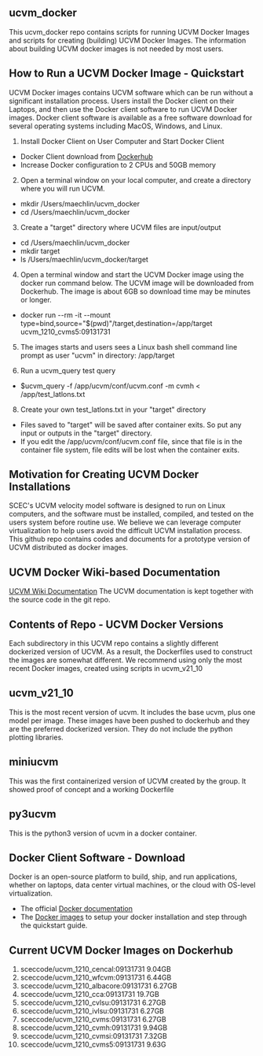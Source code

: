 ## ucvm_docker
This ucvm_docker repo contains scripts for running UCVM Docker Images and scripts for creating (building) UCVM Docker Images. The information about building UCVM docker images is not needed by most users.

## How to Run a UCVM Docker Image - Quickstart
UCVM Docker images contains UCVM software which can be run without a significant installation process. Users install the Docker client on their Laptops, and then use the Docker client software to run UCVM Docker images. Docker client software is available as a free software download for several operating systems including MacOS, Windows, and Linux.

1. Install Docker Client on User Computer and Start Docker Client
- Docker Client download from [Dockerhub](https://hub.docker.com)
- Increase Docker configuration to 2 CPUs and 50GB memory

2. Open a terminal window on your local computer, and create a directory where you will run UCVM.
- mkdir /Users/maechlin/ucvm_docker
- cd /Users/maechlin/ucvm_docker

3. Create a "target" directory where UCVM files are input/output
- cd /Users/maechlin/ucvm_docker
- mkdir target
- ls /Users/maechlin/ucvm_docker/target

4. Open a terminal window and start the UCVM Docker image using the docker run command below. The UCVM image will be downloaded from Dockerhub. The image is about 6GB so download time may be minutes or longer.
- docker run --rm -it --mount type=bind,source="$(pwd)"/target,destination=/app/target  ucvm_1210_cvms5:09131731

5. The images starts and users sees a Linux bash shell command line prompt as user "ucvm" in directory: /app/target
 
7. Run a ucvm_query test query
- $ucvm_query -f /app/ucvm/conf/ucvm.conf -m cvmh < /app/test_latlons.txt

8. Create your own test_latlons.txt in your "target" directory
- Files saved to "target" will be saved after container exits. So put any input or outputs in the "target" directory. 
- If you edit the /app/ucvm/conf/ucvm.conf file, since that file is in the container file system, file edits will be lost when the container exits.

## Motivation for Creating UCVM Docker Installations
SCEC's UCVM velocity model software is designed to run on Linux computers, and the software must be installed, compiled, and tested on the users system before routine use. We believe we can leverage computer virtualization to help users avoid the difficult UCVM installation process. This github repo contains codes and documents for a prototype version of UCVM distributed as docker images. 

## UCVM Docker Wiki-based Documentation
[UCVM Wiki Documentation](https://github.com/sceccode/ucvm_docker/wiki) The UCVM documentation is kept together with the source code in the git repo.

## Contents of Repo - UCVM Docker Versions
Each subdirectory in this UCVM repo contains a slightly different dockerized version of UCVM. As a result, the Dockerfiles used to construct the images are somewhat different. We recommend using only the most recent Docker images, created using scripts in ucvm_v21_10
## ucvm_v21_10
This is the most recent version of ucvm. It includes the base ucvm, plus one model per image. These images have been pushed to dockerhub and they are the preferred dockerized version. They do not include the python plotting libraries.
## miniucvm
This was the first containerized version of UCVM created by the group. It showed proof of concept and a working Dockerfile
## py3ucvm
This is the python3 version of ucvm in a docker container.

## Docker Client Software - Download
Docker is an open-source platform to build, ship, and run applications, whether on laptops, data center virtual machines, or the cloud with OS-level virtualization. 
- The official <a href="http://docs.docker.com">Docker documentation</a> 
- The <a href="https://docs.docker.com/engine/reference/commandline/images/">Docker images</a> to setup your docker installation and step through the quickstart guide.
  
## Current UCVM Docker Images on Dockerhub
1. sceccode/ucvm_1210_cencal:09131731   9.04GB
2. sceccode/ucvm_1210_wfcvm:09131731   6.44GB
3. sceccode/ucvm_1210_albacore:09131731   6.27GB
4. sceccode/ucvm_1210_cca:09131731   19.7GB
5. sceccode/ucvm_1210_cvlsu:09131731   6.27GB
6. sceccode/ucvm_1210_ivlsu:09131731   6.27GB
7. sceccode/ucvm_1210_cvms:09131731   6.27GB
8. sceccode/ucvm_1210_cvmh:09131731   9.94GB
9. sceccode/ucvm_1210_cvmsi:09131731   7.32GB
10. sceccode/ucvm_1210_cvms5:09131731   9.63G
